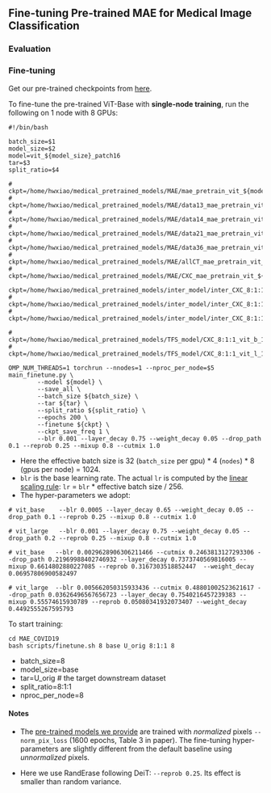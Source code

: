## Fine-tuning Pre-trained MAE for Medical Image Classification

### Evaluation

### Fine-tuning

Get our pre-trained checkpoints from [here](README.md#pre-training-recipes).

To fine-tune the pre-trained ViT-Base with **single-node training**, run the following on 1 node with 8 GPUs:
```
#!/bin/bash

batch_size=$1
model_size=$2
model=vit_${model_size}_patch16
tar=$3
split_ratio=$4

# ckpt=/home/hwxiao/medical_pretrained_models/MAE/mae_pretrain_vit_${model_size}.pth
# ckpt=/home/hwxiao/medical_pretrained_models/MAE/data13_mae_pretrain_vit_${model_size}.pth
# ckpt=/home/hwxiao/medical_pretrained_models/MAE/data14_mae_pretrain_vit_${model_size}.pth
# ckpt=/home/hwxiao/medical_pretrained_models/MAE/data21_mae_pretrain_vit_${model_size}.pth
# ckpt=/home/hwxiao/medical_pretrained_models/MAE/data36_mae_pretrain_vit_${model_size}.pth
# ckpt=/home/hwxiao/medical_pretrained_models/MAE/allCT_mae_pretrain_vit_${model_size}.pth
# ckpt=/home/hwxiao/medical_pretrained_models/MAE/CXC_mae_pretrain_vit_${model_size}.pth

ckpt=/home/hwxiao/medical_pretrained_models/inter_model/inter_CXC_8:1:1_mae_pretrain_vit_${model_size}.pth
# ckpt=/home/hwxiao/medical_pretrained_models/inter_model/inter_CXC_8:1:1_data13_mae_vit_${model_size}.pth
# ckpt=/home/hwxiao/medical_pretrained_models/inter_model/inter_CXC_8:1:1_data36_mae_vit_${model_size}.pth

# ckpt=/home/hwxiao/medical_pretrained_models/TFS_model/CXC_8:1:1_vit_b_16.pth
# ckpt=/home/hwxiao/medical_pretrained_models/TFS_model/CXC_8:1:1_vit_l_16.pth

OMP_NUM_THREADS=1 torchrun --nnodes=1 --nproc_per_node=$5 main_finetune.py \
        --model ${model} \
        --save_all \
        --batch_size ${batch_size} \
        --tar ${tar} \
        --split_ratio ${split_ratio} \
        --epochs 200 \
        --finetune ${ckpt} \
        --ckpt_save_freq 1 \
        --blr 0.001 --layer_decay 0.75 --weight_decay 0.05 --drop_path 0.1 --reprob 0.25 --mixup 0.8 --cutmix 1.0
```
- Here the effective batch size is 32 (`batch_size` per gpu) * 4 (`nodes`) * 8 (gpus per node) = 1024.
- `blr` is the base learning rate. The actual `lr` is computed by the [linear scaling rule](https://arxiv.org/abs/1706.02677): `lr` = `blr` * effective batch size / 256.
- The hyper-parameters we adopt:
```
# vit_base    --blr 0.0005 --layer_decay 0.65 --weight_decay 0.05 --drop_path 0.1 --reprob 0.25 --mixup 0.8 --cutmix 1.0

# vit_large   --blr 0.001 --layer_decay 0.75 --weight_decay 0.05 --drop_path 0.2 --reprob 0.25 --mixup 0.8 --cutmix 1.0

# vit_base   --blr 0.0029628906306211466 --cutmix 0.2463813127293306 --drop_path 0.21969988402746932 --layer_decay 0.7373740569816005 --mixup 0.6614802880227085 --reprob 0.3167303518852447  --weight_decay 0.06957806900582497

# vit_large  --blr 0.005662050315933436 --cutmix 0.48801002523621617 --drop_path 0.03626496567656723 --layer_decay 0.7540216457239383 --mixup 0.55574615930789 --reprob 0.05080341932073407 --weight_decay 0.4492555267595793
```

To start training:
```
cd MAE_COVID19
bash scripts/finetune.sh 8 base U_orig 8:1:1 8
```
- batch_size=8
- model_size=base
- tar=U_orig  # the target downstream dataset
- split_ratio=8:1:1
- nproc_per_node=8


#### Notes

- The [pre-trained models we provide]() are trained with *normalized* pixels `--norm_pix_loss` (1600 epochs, Table 3 in paper). The fine-tuning hyper-parameters are slightly different from the default baseline using *unnormalized* pixels.

- Here we use RandErase following DeiT: `--reprob 0.25`. Its effect is smaller than random variance.
